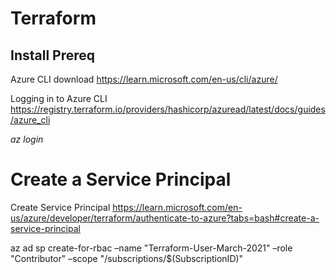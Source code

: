 # Terraform

## Install Prereq

Azure CLI download https://learn.microsoft.com/en-us/cli/azure/

Logging in to Azure CLI https://registry.terraform.io/providers/hashicorp/azuread/latest/docs/guides/azure_cli

*az login*

# Create a Service Principal

Create Service Principal https://learn.microsoft.com/en-us/azure/developer/terraform/authenticate-to-azure?tabs=bash#create-a-service-principal

az ad sp create-for-rbac –name "Terraform-User-March-2021" –role "Contributor" –scope "/subscriptions/$(SubscriptionID)"



